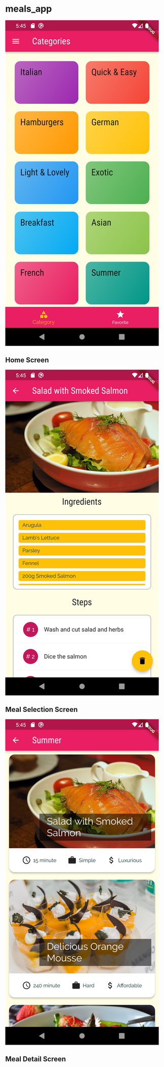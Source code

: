 # meals_app

![Home Screen](photos\HomeScreen.png)
## Home Screen

![Meal Selection Screen](photos\MealDetailScreen.png)
## Meal Selection Screen

![Meal Detail Screen](photos\MealSelectionScreen.png)
## Meal Detail Screen

